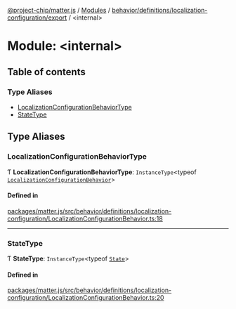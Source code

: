 [@project-chip/matter.js](../README.md) / [Modules](../modules.md) / [behavior/definitions/localization-configuration/export](behavior_definitions_localization_configuration_export.md) / \<internal\>

# Module: \<internal\>

## Table of contents

### Type Aliases

- [LocalizationConfigurationBehaviorType](behavior_definitions_localization_configuration_export._internal_.md#localizationconfigurationbehaviortype)
- [StateType](behavior_definitions_localization_configuration_export._internal_.md#statetype)

## Type Aliases

### LocalizationConfigurationBehaviorType

Ƭ **LocalizationConfigurationBehaviorType**: `InstanceType`\<typeof [`LocalizationConfigurationBehavior`](behavior_definitions_localization_configuration_export.md#localizationconfigurationbehavior)\>

#### Defined in

[packages/matter.js/src/behavior/definitions/localization-configuration/LocalizationConfigurationBehavior.ts:18](https://github.com/project-chip/matter.js/blob/0c058ae17fdba4c0b89b8b13c309011d51782299/packages/matter.js/src/behavior/definitions/localization-configuration/LocalizationConfigurationBehavior.ts#L18)

___

### StateType

Ƭ **StateType**: `InstanceType`\<typeof [`State`](../classes/behavior_definitions_localization_configuration_export.LocalizationConfigurationServer.md#state-1)\>

#### Defined in

[packages/matter.js/src/behavior/definitions/localization-configuration/LocalizationConfigurationBehavior.ts:20](https://github.com/project-chip/matter.js/blob/0c058ae17fdba4c0b89b8b13c309011d51782299/packages/matter.js/src/behavior/definitions/localization-configuration/LocalizationConfigurationBehavior.ts#L20)
